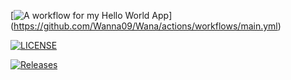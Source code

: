 [![A workflow for my Hello World App](https://github.com/Wanna09/Wana/actions/workflows/main.yml/badge.svg?branch=main)]
(https://github.com/Wanna09/Wana/actions/workflows/main.yml)

[![LICENSE](https://img.shields.io/github/license/Wanna09/Wana.svg?style=flat-square)](https://github.com/Wanna09/Wana/blob/main/LICENSE)

[![Releases](https://img.shields.io/github/release/Wanna09/Wana/all.svg?style=flat-square)](https://github.com/Wanna09/Wana/releases)
